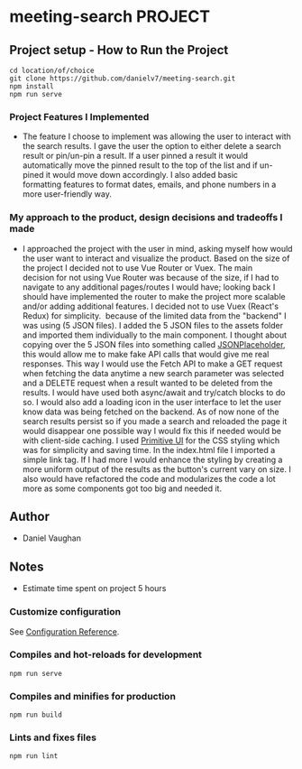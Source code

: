 # meeting-search PROJECT

## Project setup - How to Run the Project
```
cd location/of/choice
git clone https://github.com/danielv7/meeting-search.git
npm install
npm run serve
```
### Project Features I Implemented

- The feature I choose to implement was allowing the user to interact with the search results. I gave the user the option to either delete a search result or pin/un-pin a result. If a user pinned a result it would automatically move the pinned result to the top of the list and if un-pined it would move down accordingly. I also added basic formatting features to format dates, emails, and phone numbers in a more user-friendly way.

### My approach to the product, design decisions and tradeoffs I made

- I approached the project with the user in mind, asking myself how would the user want to interact and visualize the product. Based on the size of the project I decided not to use Vue Router or Vuex. The main decision for not using Vue Router was because of the size, if I had to navigate to any additional pages/routes I would have; looking back I should have implemented the router to make the project more scalable and/or adding additional features. I decided not to use Vuex (React's Redux) for simplicity.  because of the limited data from the "backend" I was using (5 JSON files). I added the 5 JSON files to the assets folder and imported them individually to the main component. I thought about copying over the 5 JSON files into something called [JSONPlaceholder](https://jsonplaceholder.typicode.com/), this would allow me to make fake API calls that would give me real responses. This way I would use the Fetch API to make a GET request when fetching the data anytime a new search parameter was selected and a DELETE request when a result wanted to be deleted from the results. I would have used both async/await and try/catch blocks to do so. I would also add a loading icon in the user interface to let the user know data was being fetched on the backend. As of now none of the search results persist so if you made a search and reloaded the page it would disappear one possible way I would fix this if needed would be with client-side caching. I used [Primitive UI](https://taniarascia.github.io/primitive/index.html) for the CSS styling which was for simplicity and saving time. In the index.html file I imported a simple link tag. If I had more I would enhance the styling by creating a more uniform output of the results as the button's current vary on size. I also would have refactored the code and modularizes the code a lot more as some components got too big and needed it.


## Author

- Daniel Vaughan

## Notes

- Estimate time spent on project 5 hours





### Customize configuration
See [Configuration Reference](https://cli.vuejs.org/config/).

### Compiles and hot-reloads for development
```
npm run serve
```
### Compiles and minifies for production
```
npm run build
```
### Lints and fixes files
```
npm run lint
```